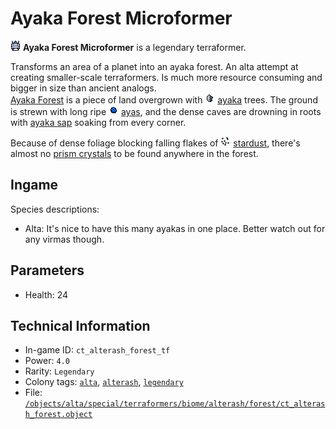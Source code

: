 # Ayaka Forest Microformer

<img src="https://raw.githubusercontent.com/Ceterai/Enternia/main/objects/alta/special/terraformers/biome/alterash/forest/icon.png" alt="Ayaka Forest Microformer icon" loading="lazy" height=16px width="auto" /> **Ayaka Forest Microformer** is a legendary terraformer.

Transforms an area of a planet into an ayaka forest. An alta attempt at creating smaller-scale terraformers. Is much more resource consuming and bigger in size than ancient analogs.  
[Ayaka Forest](https://ceterai.github.io/MyEnternia/Wiki/AyakaForest) is a piece of land overgrown with <img src="https://raw.githubusercontent.com/Ceterai/Enternia/main/objects/biome/alterash/ayaka/ct_ayaka_tree.png" alt="Ayaka icon" loading="lazy" height=16px width="auto" /> [ayaka](https://ceterai.github.io/MyEnternia/Wiki/Ayaka) trees. The ground is strewn with long ripe <img src="https://raw.githubusercontent.com/Ceterai/Enternia/main/items/generic/produce/ct_aya.png" alt="Aya icon" loading="lazy" height=16px width="auto" /> [ayas](https://ceterai.github.io/MyEnternia/Wiki/Aya), and the dense caves are drowning in roots with [ayaka sap](https://ceterai.github.io/MyEnternia/Wiki/ayakasap) soaking from every corner.

Because of dense foliage blocking falling flakes of <img src="https://raw.githubusercontent.com/Ceterai/Enternia/main/items/generic/crafting/ct_stardust.png" alt="Stardust icon" loading="lazy" height=16px width="auto" /> [stardust](https://ceterai.github.io/MyEnternia/Wiki/Stardust), there's almost no [prism crystals](https://ceterai.github.io/MyEnternia/Wiki/prismcrystals) to be found anywhere in the forest.

## Ingame

Species descriptions:

- Alta: It's nice to have this many ayakas in one place. Better watch out for any virmas though.

## Parameters

- Health: 24

## Technical Information

- In-game ID: `ct_alterash_forest_tf`
- Power: `4.0`
- Rarity: `Legendary`
- Colony tags: [`alta`](https://ceterai.github.io/MyEnternia/Wiki/Tags/Alta), [`alterash`](https://ceterai.github.io/MyEnternia/Wiki/Tags/Alterash), [`legendary`](https://ceterai.github.io/MyEnternia/Wiki/Tags/Legendary)
- File: [`/objects/alta/special/terraformers/biome/alterash/forest/ct_alterash_forest.object`](https://github.com/Ceterai/Enternia/blob/main/objects/alta/special/terraformers/biome/alterash/forest/ct_alterash_forest.object)
